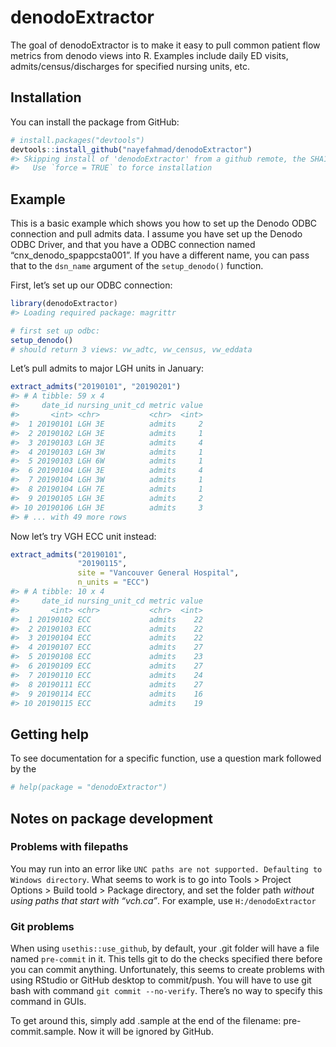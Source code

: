 
<!-- README.md is generated from README.Rmd. Please edit that file -->

# denodoExtractor

<!-- badges: start -->

<!-- badges: end -->

The goal of denodoExtractor is to make it easy to pull common patient
flow metrics from denodo views into R. Examples include daily ED visits,
admits/census/discharges for specified nursing units, etc.

## Installation

You can install the package from GitHub:

``` r
# install.packages("devtools")
devtools::install_github("nayefahmad/denodoExtractor")
#> Skipping install of 'denodoExtractor' from a github remote, the SHA1 (337e4755) has not changed since last install.
#>   Use `force = TRUE` to force installation
```

## Example

This is a basic example which shows you how to set up the Denodo ODBC
connection and pull admits data. I assume you have set up the Denodo
ODBC Driver, and that you have a ODBC connection named
“cnx\_denodo\_spappcsta001”. If you have a different name, you can
pass that to the `dsn_name` argument of the `setup_denodo()` function.

First, let’s set up our ODBC connection:

``` r
library(denodoExtractor)
#> Loading required package: magrittr

# first set up odbc: 
setup_denodo()
# should return 3 views: vw_adtc, vw_census, vw_eddata
```

Let’s pull admits to major LGH units in January:

``` r
extract_admits("20190101", "20190201")
#> # A tibble: 59 x 4
#>     date_id nursing_unit_cd metric value
#>       <int> <chr>           <chr>  <int>
#>  1 20190101 LGH 3E          admits     2
#>  2 20190102 LGH 3E          admits     1
#>  3 20190103 LGH 3E          admits     4
#>  4 20190103 LGH 3W          admits     1
#>  5 20190103 LGH 6W          admits     1
#>  6 20190104 LGH 3E          admits     4
#>  7 20190104 LGH 3W          admits     1
#>  8 20190104 LGH 7E          admits     1
#>  9 20190105 LGH 3E          admits     2
#> 10 20190106 LGH 3E          admits     3
#> # ... with 49 more rows
```

Now let’s try VGH ECC unit instead:

``` r
extract_admits("20190101", 
               "20190115",
               site = "Vancouver General Hospital", 
               n_units = "ECC")
#> # A tibble: 10 x 4
#>     date_id nursing_unit_cd metric value
#>       <int> <chr>           <chr>  <int>
#>  1 20190102 ECC             admits    22
#>  2 20190103 ECC             admits    22
#>  3 20190104 ECC             admits    22
#>  4 20190107 ECC             admits    27
#>  5 20190108 ECC             admits    23
#>  6 20190109 ECC             admits    27
#>  7 20190110 ECC             admits    24
#>  8 20190111 ECC             admits    27
#>  9 20190114 ECC             admits    16
#> 10 20190115 ECC             admits    19
```

## Getting help

To see documentation for a specific function, use a question mark
followed by the

``` r
# help(package = "denodoExtractor")
```

## Notes on package development

### Problems with filepaths

You may run into an error like `UNC paths are not supported. Defaulting
to Windows directory`. What seems to work is to go into Tools \> Project
Options \> Build toold \> Package directory, and set the folder path
*without using paths that start with “vch.ca”*. For example, use
`H:/denodoExtractor`

### Git problems

When using `usethis::use_github`, by default, your .git folder will have
a file named `pre-commit` in it. This tells git to do the checks
specified there before you can commit anything. Unfortunately, this
seems to create problems with using RStudio or GitHub desktop to
commit/push. You will have to use git bash with command `git commit
--no-verify`. There’s no way to specify this command in GUIs.

To get around this, simply add .sample at the end of the filename:
pre-commit.sample. Now it will be ignored by GitHub.
